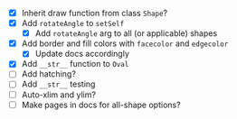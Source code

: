 - [x] Inherit draw function from class `Shape`?
- [x] Add `rotateAngle` to `setSelf`
  - [x] Add `rotateAngle` arg to all (or applicable) shapes
- [x] Add border and fill colors with `facecolor` and `edgecolor`
  - [x] Update docs accordingly
- [x] Add `__str__` function to `Oval`
- [ ] Add hatching?
- [ ] Add `__str__` testing
- [ ] Auto-xlim and ylim?
- [ ] Make pages in docs for all-shape options?
